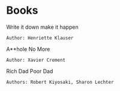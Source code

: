 
# Books

Write it down make it happen
```
Author: Henriette Klauser
```

A**hole No More
```
Author: Xavier Crement
```

Rich Dad Poor Dad
```
Authors: Robert Kiyosaki, Sharon Lechter
```



